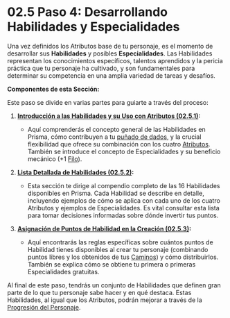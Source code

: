 # 02.5 Paso 4: Desarrollando Habilidades y Especialidades

Una vez definidos los Atributos base de tu personaje, es el momento de desarrollar sus **Habilidades** y posibles **Especialidades**. Las Habilidades representan los conocimientos específicos, talentos aprendidos y la pericia práctica que tu personaje ha cultivado, y son fundamentales para determinar su competencia en una amplia variedad de tareas y desafíos.

**Componentes de esta Sección:**

Este paso se divide en varias partes para guiarte a través del proceso:

1.  **[Introducción a las Habilidades y su Uso con Atributos (02.5.1)](./02.5.1_Habilidades_Introduccion_y_Uso_con_Atributos.md):**
    *   Aquí comprenderás el concepto general de las Habilidades en Prisma, cómo contribuyen a tu [puñado de dados](./../../Capitulo_01_Mecanicas_Fundamentales/01.02_Lanzando_los_Dados.md), y la crucial flexibilidad que ofrece su combinación con los cuatro [Atributos](./02.4_Paso_3_Estableciendo_los_Atributos.md). También se introduce el concepto de Especialidades y su beneficio mecánico (+1 [Filo](./../../Capitulo_01_Mecanicas_Fundamentales/01.05_Filo.md)).

2.  **[Lista Detallada de Habilidades (02.5.2)](./02.5.2_Lista_Detallada_de_Habilidades/README.md):**
    *   Esta sección te dirige al compendio completo de las 16 Habilidades disponibles en Prisma. Cada Habilidad se describe en detalle, incluyendo ejemplos de cómo se aplica con cada uno de los cuatro Atributos y ejemplos de Especialidades. Es vital consultar esta lista para tomar decisiones informadas sobre dónde invertir tus puntos.

3.  **[Asignación de Puntos de Habilidad en la Creación (02.5.3)](./02.5.3_Asignacion_de_Puntos_de_Habilidad_y_Especialidades.md):**
    *   Aquí encontrarás las reglas específicas sobre cuántos puntos de Habilidad tienes disponibles al crear tu personaje (combinando puntos libres y los obtenidos de tus [Caminos](./02.3_Paso_2_Definiendo_tus_Caminos.md)) y cómo distribuirlos. También se explica cómo se obtiene tu primera o primeras Especialidades gratuitas.

Al final de este paso, tendrás un conjunto de Habilidades que definen gran parte de lo que tu personaje sabe hacer y en qué destaca. Estas Habilidades, al igual que los Atributos, podrán mejorar a través de la [Progresión del Personaje](./02.9_Progresion_del_Personaje_Puntos_de_Influencia.md).
